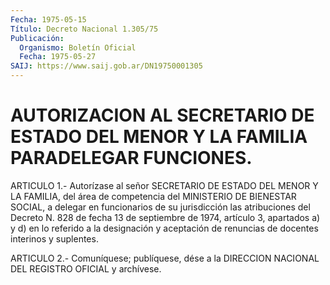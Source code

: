 ```yaml
---
Fecha: 1975-05-15
Título: Decreto Nacional 1.305/75
Publicación:
  Organismo: Boletín Oficial
  Fecha: 1975-05-27
SAIJ: https://www.saij.gob.ar/DN19750001305
---
```

# AUTORIZACION AL SECRETARIO DE ESTADO DEL MENOR Y LA FAMILIA PARADELEGAR FUNCIONES.

<a id="1"></a>
ARTICULO 1.- Autorízase al señor SECRETARIO DE ESTADO DEL MENOR Y LA  FAMILIA,  del área de competencia del MINISTERIO DE BIENESTAR SOCIAL,  a  delegar    en   funcionarios  de  su  jurisdicción  las atribuciones del Decreto N.  828 de fecha 13 de septiembre de 1974, artículo 3, apartados a) y d)  en  lo  referido  a la designación y aceptación    de  renuncias  de  docentes  interinos  y  suplentes.

<a id="2"></a>
ARTICULO  2.-  Comuníquese;  publíquese,  dése  a la DIRECCION NACIONAL DEL REGISTRO OFICIAL y archívese.